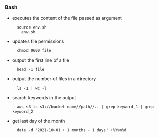 ### Bash

* executes the content of the file passed as argument

        source env.sh
        . env.sh

* updates file permissions

        chmod 0600 file

* output the first line of a file

        head -1 file

* output the number of files in a directory

        ls -1 | wc -l

* search keywords in the output

        aws s3 ls s3://bucket-name//path//.. | grep keyword_1 | grep keyword_2

* get last day of the month

        date -d '2021-10-01 + 1 months - 1 days' +%Y%m%d
